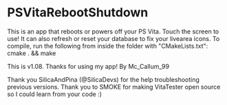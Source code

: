 # PSVitaRebootShutdown
This is an app that reboots or powers off your PS Vita. Touch the screen to use! It can also refresh or reset your database to fix your livearea icons.
To compile, run the following from inside the folder with "CMakeLists.txt": 
cmake . && make

This is v1.08. 
Thanks for using my app! By Mc_Callum_99

Thank you SilicaAndPina (@SilicaDevs) for the help troubleshooting previous versions.
Thank you to SMOKE for making VitaTester open source so I could learn from your code :)

